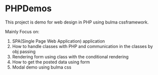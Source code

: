 # PHPDemos
This project is demo for web design in PHP using bulma cssframework.

Mainly Focus on:
  1. SPA(Single Page Web Application) application
  2. How to handle classes with PHP and communication in the classes by obj passing
  3. Rendering form using class with the conditional rendering
  4. How to get the posted data using form
  5. Modal demo using bulma css